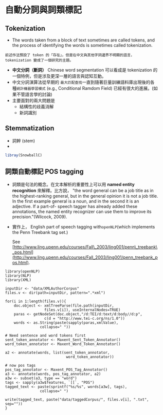 # 自動分詞與詞類標記

## Tokenization

* The words taken from a block of text sometimes are called tokens, and the process of identifying the words is sometimes called tokenization.

```text
前述作法預設了 token 的「存在」，但是在中文與其他字詞邊界不明顯的語言，tokenization 變成了一個研究的主題。
```

* **中文分詞（斷詞）** Chinese word segmentation 可以看成是 tokenization 的一個特例，但是涉及更深一層的語言與認知互動。
* 中文分詞演算法從早期的 `最大匹配查找`一直到隨著巨量訓練語料庫出現後的各種`統計機器學習模式` \(e.g., Conditional Ramdom Field\) 已經有很大的進展。\(如果不管語言學的討論\)
* 主要面對的兩大問題是
  * 結構性的歧義消解
  * 新詞識別 

## Stemmatization

* 詞幹 \(stem\)
* 
```r
libray(SnowballC)
```

## 詞類自動標記 POS tagging

* 詞類是句法的概念。在文本解析的重要性上可以用 **named entity recognition** 來解釋。比方說， "the word general can be a job title as in the highest-ranking general, but in the general opinion it is not a job title. In the first example general is a noun, and in the second it is an adjective. If a part-of- speech tagger has already added these annotations, the named entity recognizer can use them to improve its precision."\(Wilcock, 2009\).
* 實作上， English part of speech tagging with`openNLP`\(which implements the Penn Treebank tag set.\) 

  See [http://www.ling.upenn.edu/courses/Fall\_2003/ling001/penn\_treebank\_pos.html](http://www.ling.upenn.edu/courses/Fall_2003/ling001/penn_treebank_pos.html).

```text
library(openNLP)
library(NLP)
library(XML)

inputDir <- "data/XMLAuthorCorpus"
files.v <- dir(path=inputDir, pattern=".*xml")

for(i in 1:length(files.v)){
    doc.object <- xmlTreeParse(file.path(inputDir, 
                  files.v[i]), useInternalNodes=TRUE)
    paras <- getNodeSet(doc.object,"/d:TEI/d:text/d:body//d:p",
                  c(d = "http://www.tei-c.org/ns/1.0")) 
    words <- as.String(paste(sapply(paras,xmlValue),
                collapse=" ")) 

# Need sentence and word tokens first
sent_token_annotator <- Maxent_Sent_Token_Annotator() 
word_token_annotator <- Maxent_Word_Token_Annotator() 

a2 <- annotate(words, list(sent_token_annotator,
                            word_token_annotator))

# now pos tags
pos_tag_annotator <- Maxent_POS_Tag_Annotator()
a3 <- annotate(words, pos_tag_annotator, a2)
a3w <- subset(a3, type == "word")
tags <- sapply(a3w$features, `[[`, "POS")
tagged_text <- paste(sprintf("%s/%s", words[a3w], tags),
                collapse=" ") 

write(tagged_text, paste("data/taggedCorpus/", files.v[i], ".txt", sep=""))
}
```

